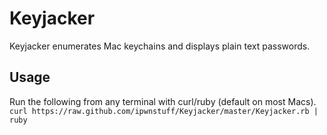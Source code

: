 Keyjacker
=========
Keyjacker enumerates Mac keychains and displays plain text passwords.

Usage
---------
Run the following from any terminal with curl/ruby (default on most Macs). `curl https://raw.github.com/ipwnstuff/Keyjacker/master/Keyjacker.rb | ruby`
